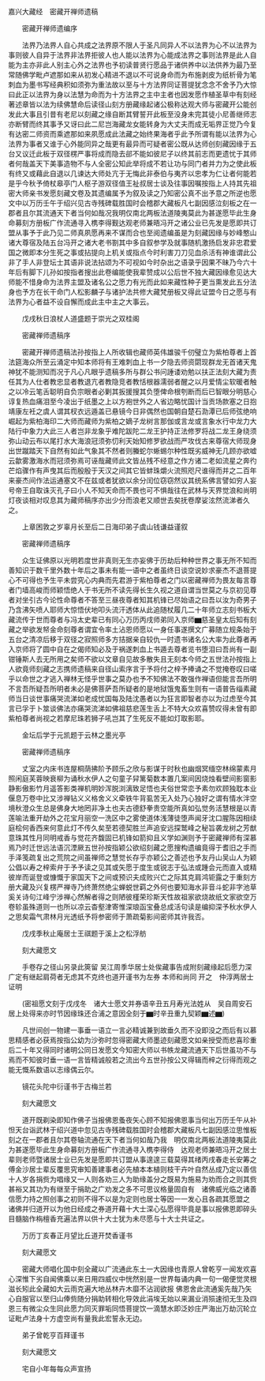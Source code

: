 <!-- { "loadSidebar": true } -->
嘉兴大藏经　密藏开禅师遗稿


　　密藏开禅师遗编序

　　法界乃法界人自心共成之法界原不限人于圣凡同异人不以法界为心不以法界为事则彼人自异于法界非法界拒彼人也人能以法界为心能成法界之事则法界是此人自能为主亦非此人别主心外之法界也予初读普贤行愿品于诸供养中以法供养为最乃至常随佛学毗卢遮那如来从初发心精进不退以不可说身命而为布施剥皮为纸析骨为笔刺血为墨书写经典积如须弥为重法故以至与十方法界同证菩提犹念念不舍予乃大惊曰此正以法界为身以法慧为命而为十方法界之主中主者也因发愿作植圣草中有刻经著述章皆以法为续佛慧命后读径山刻方册藏缘起诸公极称达观大师与密藏开公能创发此大事且引昔有老尼以刻藏之缘自断其臂誓开此板至没身未完其徒小尼善继师志亦断臂而终其事予又讶曰此二尼岂海藏龙女能转身为大丈夫而成无垢界正觉乃今复有达密二师资而乘遮那如来夙愿成此法藏之始终果海者乎此予所谓有能以法界为心法界为事者又谁于心外能同异之哉更有最异而可疑者密公既从达师创刻藏因缘于五台又议迁此板于双径楞严事将成而隐去郤不能如彼尼子以终其前志而更遗忧于其师者何哉盖天下美事造物不与人全密公知此举将成不若让功与同门者并力为之使此板有终又或藉此自退以几谏达大师处亢于无悔此非泰伯与夷齐以忠孝为仁让者何能若是乎今秋予倚杖皋亭门人枢子游双径值王祉叔居士谈及往事因嘱按指上人持其先祖密大师亲书发愿刻藏文卷及其遗编属予为叙及读之乃知密公真不出予意之所逆也愿文中以万历壬午于绍兴见古寺残碑载胜国时会稽郡大藏板凡七副因感泣刻板之在一郡者且尔其流通天下者当何如哉况我明仅南北两板法道陵夷莫此为甚遂愿毕此生身命募刻方册板广作流通寻入槜李得觐达观老师兼晤冯开之诸公业已先发是愿即共订盟从事予于此乃见二师真夙愿再来不谋而合也至阅遗编虽是为刻藏因缘与妙峰憨山诸大尊宿及陆五台冯开之诸大老书劄其中多自叙参学及就事随机激扬启发非忠君爱国之微即本分生死之事或拈提向上机关或指点今时利害刀刀见血杀活有神谁谓此公非了手人非登坛士其语非说法拈颂为不可视如今时杂出之语录乎因果不昧乃今六十年后有脚下儿孙如按指者搜出此卷编能使我辈赞成以公后世不独大藏因缘愈见达大师能不惜身命为法界主盟及诸名公之愿力有光而此如来藏性种子更当熏发此五分法身也予方在长干命门人松影麟子与诸护法共修大藏梵册板又得此证盟今日之愿与有法界为心者益不设自懈而成此主中主之大事云。

　　戊戌秋日浪杖人道盛题于崇光之双桂阁

　　密藏禅师遗稿序

　　密藏开禅师遗稿法孙按指上人所收辑也藏师英伟雄骏千仞璧立为紫柏尊者上首法筵海众所至云涌定中知本师将有王难刺血上书一夕隐去师资閟现群龙无首诸天鬼神犹不能测知而况于凡心凡眼乎遗稿多所与群公书问諈诿劝勉以扶正法刻大藏为责任其为人仕者教忠显者教退亢者教隐竞者教恬根器濡弱者醒之以月爱情尘软暖者触之以冷云笔舌聪明自负宗眼者必剿其扳援搜其负堕俾命根刳断而后已智眼分明慈心谆复热血痛泪至今凌出于纸墨之上以方袍世外之人省边略忧国计当贡场款塞之日抱靖康左衽之虞人谓其杈衣远遁盖已悬镜今日非偶然也国朝自楚石泐潭已后师弦绝响崛起为紫柏海印二大师而藏师为紫柏之嫡子龙树言那伽或言龙或言象水行中龙力大陆行中象力大此三人者岂非龙象乎难陀跋陀二龙王护持正法修罗将战二龙王身绕须弥山动云布以尾打水大海浪冠须弥忉利天始知修罗欲战而严攻伐古来尊宿大师现身出世蹴踏天下自然有如此气象其不然者则螣蛇尔蜥蜴尔种性既劣威神无几顾亦欲嘘云歙雾激海水而冠须弥焉可诬哉藏师此文皆丛残不经意之作方诸二老如流星之奔彴芒焰骤作有声曳其后而殷殷于天汉之间其它皆蚌珠爝火流照咫尺谁得而并之二百年来豪杰间作法运通塞文不在兹或者犹欲以余分闰位窃窃然议其统系佛言譬如穷人妄号帝王自取诛灭孔子曰小人不知天命而不畏也可不惧哉往在武林与天界觉浪和尚明灯夜谈相对叹息其为藏师稿序亦出少分而浪老又顺世去矣抚卷摩娑泫然流涕者久之。

　　上章困敦之岁辜月长至后二日海印弟子虞山钱谦益谨叙

　　密藏禅师遗稿序

　　众生证佛原以光明若度世非真则无生亦妄佛于历劫后种种世界之事无所不知而善知识于数千里外数十年后之事未有能一语中之者虽终日谈空说妙求豪杰不退菩提心不可得也予生平未尝究心内典而先君游于紫柏尊者之门以密藏禅师为畏友每言尊者门墙高峻而师颖悟绝人于书无所不读先得长生久视之道自谓当世莫之与京初见尊者对坐引古今论性命尊者不答至三昼夜尊者知其机锋已尽始语之曰吾以汝为奇男子乃含沸矢喷人耶师大惊悟伏地叩头流汗透体从此追随杖履几二十年师立志刻书板大藏流传于世而尊者与冯太史辈已有同心万历丙戌师弟同入京师▆慈圣皇太后知有刻藏之举欲发帑金命刻尊者谓宜令率土沾恩师愿以一身任事遂撰文广募随立规条始于五台之清凉后移于双径之寂照师多方拮据亲自较仇一时遗书诸名公大率为此尊者再入京师将了圆中自在之偈师知必及于祸遂刺血上书遁去尊者览书堕泪曰吾尚有一副钳锤斯人去无所用之矣师不欲以文章自见故多散失且无刻本今师之五世法孙按指上人欲竟师刻藏之志携师遗稿来自径山索序言于予将付之梓予捧诵之不觉掩卷叹曰嗟乎以命世之才逃入禅林无怪乎世事之莫办也予不知佛法不敢强作禅语但能言吾所明不言吾所疑吾所明者未必是佛菩萨吾所疑者的是地狱饿鬼畜生则有一语普告缁素藏师当日谈世事痛哭流涕如老成忧国每及陆沈愚者以为狂言即智者亦以为过虑至今其言已孚于卜筮谈佛法亦痛哭流涕如佛祖慈悲莲生舌上不特大众欢喜赞叹得未曾有即紫柏尊者尚视之若摩尼珠若狮子吼岂其了生死反不能如灯取影耶。

　　金坛后学于元凯题于云林之墨光亭

　　密藏禅师遗稿序

　　丈室之内床书连屋桐荫拂阶予顾乐之欣与影谋于时秋也幽烟冥缅空林绵蒙素月照闲庭芙蓉映衰柳为诵秋水伊人之句童子舁篱菊数本置几案间因烧烛看壁间影窗影静影傲影竹月遥答影类禅机明妙浑脱浏漓致足悟也夫俗世常恋予素勿欢顾独耽本业偃息万卷中比又涉禅钻义义格舍义义牵铁牛背虱苦无入处乃心独好之谓有情水泮空境秋澄众生总是佛身大地罔非净土也夫古德舒拳贵空能所真如弘觉务活慧根是以青莲喻法重开劫外之花宝月丽空一洗区中之雾使道体浅薄徒堕声闻牙沈口腥陈因相续庭桧何香西来何意此灯不传久矣至若德契胜兰声追安远探鹫峰之秘旨袭龙树之芳猷意珠其性月同明戒香与觉花齐馥固已机锋如箭抑且义学如渊则予于密藏禅师有深慕焉乃时迁世远法语沉湮厥五世孙按指颖公欲绍刻藏之愿搜构遗编竟得于耆旧之手而手泽笺疏复出之荒院之间虽禅师之慧觉长存乎亦颖公之善述也予友丹山吴山人为颖公倡以寿之梓索弁于予予读之见其或矢愿于度生或锐志于弘法或踵会元而直入或精彼岸而诞登或慷慨于家国天下之间或预识夫成败兴亡之际其克肩鸿钜露之于重刻方册大藏及兴复楞严禅寺乃终萧然绝尘蝉蜕世羁之外何也要知海水非音斗蛇非字池草奚关诗句江峰宁涉禅心然解者得之则陋彼槿荣珍斯天性故祖家欲烧故纸文家欲空万卷轸虽殊道则一也所以凉云杳壑津寄惟深琅函宝叠总成活句读是编抑深予秋水伊人之思矣霜气肃林月光透纸予将参密师于萧疏菊影间密师其许我否。

　　戊戌季秋止庵居士王祺题于溪上之松浮舫

　　刻大藏愿文

　　手卷存之径山另录此筴留
吴江周季华居士处俟藏事告成附刻藏缘起后愿力深广定有继起肩荷者无虑其不克终也道开谨书为左券
本师和尚同
开之　仲淳两居士证明

　　(密祖愿文刻于戊戌冬　诸大士愿文并券语辛丑五月寿光法姓从　吴自周安石居上处得来亦时节因缘珠还合浦之意因全刻于▆时辛丑重九契颖▆述▆)

　　凡世间创一物建一事垂一语立一言必精诚兼到故垂久而不没即没之而后有以慕思精感者必获焉按指公幼为沙弥时忽得密藏大师墨迹刻藏愿文如亲授受而悲喜珍重后二十年又得同时诸明公同日发愿文今知密大师以书帙龙藏流通天下后世虽功不与焉而不知彼时垂一语一言皆精诚般若之流出今五世孙按公又得辑而梓之衍得而观之能无慨系数语以志缘偶云尔。

　　镜花头陀中衍谨书于古梅兰若

　　刻大藏愿文

　　道开既剃染即知作佛子当报佛恩蚤夜矢心顾不知报佛恩事当何出万历壬午从补怛天台诣武林于绍兴道中忽见古寺残碑载胜国时会稽郡大藏板凡七副因感泣思惟板刻之在一郡者且尔其卷轴流通在天下者当何如哉乃我　明仅南北两板法道陵夷莫此为甚遂愿毕此生身命募刻方册板广作流通寻入槜李得侍　达观老师兼晤冯开之居士辈则老师暨诸居士业已先发是愿即共订盟从事遑遑三载莫得其绪丙戌春走长安筹之傅金沙居士辈反覆思究审知善建事者必先植本本植则枝干卉叶自然丛成乃定以善信十人岁各捐赀为唱缘又一人则各劝三人为助缘盖分之既易为施易为劝而合之则其赀甚裕又其功为有继至于捐助之广劝发之多不可思议格量固自有　诸佛威光临之诸善信愿力持之照创事之初则不得不以是为定则也居士等因一一发心且各疏其愿盟之　诸佛并归道开以为他日经成之券道开藉十大士深心弘愿得毕竟是事以报佛恩即碎头目髓脑作栴檀香充遍法界以供十大士犹为未尽愿与十大士共证之。

　　万历丁亥春正月望比丘道开焚香谨书

　　刻大藏愿文

　　密藏大师唱化国中刻全藏以广流通此东土一大因缘也青原人曾乾亨一闻发欢喜心深惟下劣自闻佛乘以来日用四威仪中恍然别是一世界每诵内典一句一偈便觉灵根滋长矧此全藏如大云雨克遍大地丛林卉木靡不沾润欲报
佛恩舍此流通奚先哉乃矢心自服官以至归山俸赀随分捐助转相化导效此涓埃无始以来漏业消殒速彻无生及四恩三有微尘众生同此愿力同灭罪垢同悟菩提饮一滴慧水即泛妙庄严海出万劫沉轮立证毗卢法身十方虚空尚有量我此宏誓永无边。

　　弟子曾乾亨百拜谨书

　　刻大藏愿文

　　宅自小年每每众声宣扬
